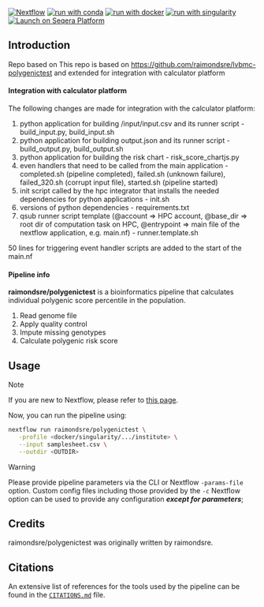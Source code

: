 [![Nextflow](https://img.shields.io/badge/nextflow%20DSL2-%E2%89%A523.04.0-23aa62.svg)](https://www.nextflow.io/)
[![run with conda](http://img.shields.io/badge/run%20with-conda-3EB049?labelColor=000000&logo=anaconda)](https://docs.conda.io/en/latest/)
[![run with docker](https://img.shields.io/badge/run%20with-docker-0db7ed?labelColor=000000&logo=docker)](https://www.docker.com/)
[![run with singularity](https://img.shields.io/badge/run%20with-singularity-1d355c.svg?labelColor=000000)](https://sylabs.io/docs/)
[![Launch on Seqera Platform](https://img.shields.io/badge/Launch%20%F0%9F%9A%80-Seqera%20Platform-%234256e7)](https://cloud.seqera.io/launch?pipeline=https://github.com/raimondsre/polygenictest)

## Introduction

Repo based on This repo is based on https://github.com/raimondsre/lvbmc-polygenictest and extended for integration with calculator platform

#### Integration with calculator platform

The following changes are made for integration with the calculator platform:
1. python application for building /input/input.csv and its runner script - build_input.py, build_input.sh
2. python application for building output.json and its runner script - build_output.py, build_output.sh
3. python application for building the risk chart - risk_score_chartjs.py 
4. even handlers that need to be called from the main application - completed.sh (pipeline completed), failed.sh (unknown failure), failed_320.sh (corrupt input file), started.sh (pipeline started)
5. init script called by the hpc integrator that installs the needed dependencies for python applications - init.sh
6. versions of python dependencies - requirements.txt 
7. qsub runner script template (@account => HPC account, @base_dir => root dir of computation task on HPC, @entrypoint => main file of the nextflow application, e.g. main.nf) - runner.template.sh

50 lines for triggering event handler scripts are added to the start of the main.nf

#### Pipeline info

**raimondsre/polygenictest** is a bioinformatics pipeline that calculates individual polygenic score percentile in the population.

<!-- TODO nf-core:
   Complete this sentence with a 2-3 sentence summary of what types of data the pipeline ingests, a brief overview of the
   major pipeline sections and the types of output it produces. You're giving an overview to someone new
-->

<!-- TODO nf-core: Include a figure that guides the user through the major workflow steps. Many nf-core
<!-- TODO nf-core: Fill in short bullet-pointed list of the default steps in the pipeline -->

1. Read genome file
2. Apply quality control
3. Impute missing genotypes
4. Calculate polygenic risk score

## Usage

> [!NOTE]
> If you are new to Nextflow, please refer to [this page](https://www.nextflow.io/docs/latest/index.html).

<!-- TODO nf-core: Describe the minimum required steps to execute the pipeline, e.g. how to prepare samplesheets.
     Explain what rows and columns represent. For instance (please edit as appropriate):

First, prepare a samplesheet with your input data that looks as follows:

`samplesheet.csv`:

```csv
sample,fastq_1,fastq_2
CONTROL_REP1,AEG588A1_S1_L002_R1_001.fastq.gz,AEG588A1_S1_L002_R2_001.fastq.gz
```

Each row represents a fastq file (single-end) or a pair of fastq files (paired end).

-->

Now, you can run the pipeline using:

<!-- TODO nf-core: update the following command to include all required parameters for a minimal example -->

```bash
nextflow run raimondsre/polygenictest \
   -profile <docker/singularity/.../institute> \
   --input samplesheet.csv \
   --outdir <OUTDIR>
```

> [!WARNING]
> Please provide pipeline parameters via the CLI or Nextflow `-params-file` option. Custom config files including those provided by the `-c` Nextflow option can be used to provide any configuration _**except for parameters**_;

## Credits

raimondsre/polygenictest was originally written by raimondsre.

<!-- TODO nf-core: If applicable, make list of people who have also contributed -->

## Citations

<!-- TODO nf-core: Add citation for pipeline after first release. Uncomment lines below and update Zenodo doi and badge at the top of this file. -->
<!-- If you use raimondsre/lvbmc-polygenictest for your analysis, please cite it using the following doi: [10.5281/zenodo.XXXXXX](https://doi.org/10.5281/zenodo.XXXXXX) -->

<!-- TODO nf-core: Add bibliography of tools and data used in your pipeline -->

An extensive list of references for the tools used by the pipeline can be found in the [`CITATIONS.md`](CITATIONS.md) file. 